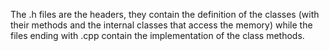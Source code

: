 The .h files are the headers, they contain the definition of the classes (with their methods and the internal classes that access the memory) while the files ending with .cpp contain the implementation of the class methods.

